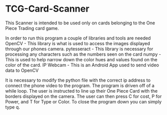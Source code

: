 # TCG-Card-Scanner
This Scanner is intended to be used only on cards belonging to the One Piece Trading card game. 

In order to run this program a couple of libraries and tools are needed
  OpenCV - This library is what is used to access the images displayed through our phones camera.
  pytesseract - This library is necessary for processing any characters such as the numbers seen on the card
  numpy - This is used to help narrow down the color hues and values found on the color of the card.
  IP Webcam - This is an Android App used to send video data to OpenCV

It is necessary to modify the python file with the correct ip address to connect the phone video to the program.
The program is driven off of a while loop. The user is instructed to line up their One Piece Card with the borders displayed on the camera. 
The user can then press C for cost, P for Power, and T for Type or Color. To close the program down you can simply type q. 
